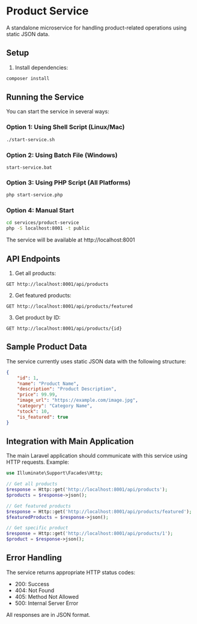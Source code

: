 # Product Service

A standalone microservice for handling product-related operations using static JSON data.

## Setup

1. Install dependencies:
```bash
composer install
```

## Running the Service

You can start the service in several ways:

### Option 1: Using Shell Script (Linux/Mac)
```bash
./start-service.sh
```

### Option 2: Using Batch File (Windows)
```batch
start-service.bat
```

### Option 3: Using PHP Script (All Platforms)
```bash
php start-service.php
```

### Option 4: Manual Start
```bash
cd services/product-service
php -S localhost:8001 -t public
```

The service will be available at http://localhost:8001

## API Endpoints

1. Get all products:
```
GET http://localhost:8001/api/products
```

2. Get featured products:
```
GET http://localhost:8001/api/products/featured
```

3. Get product by ID:
```
GET http://localhost:8001/api/products/{id}
```

## Sample Product Data

The service currently uses static JSON data with the following structure:
```json
{
    "id": 1,
    "name": "Product Name",
    "description": "Product Description",
    "price": 99.99,
    "image_url": "https://example.com/image.jpg",
    "category": "Category Name",
    "stock": 10,
    "is_featured": true
}
```

## Integration with Main Application

The main Laravel application should communicate with this service using HTTP requests. Example:

```php
use Illuminate\Support\Facades\Http;

// Get all products
$response = Http::get('http://localhost:8001/api/products');
$products = $response->json();

// Get featured products
$response = Http::get('http://localhost:8001/api/products/featured');
$featuredProducts = $response->json();

// Get specific product
$response = Http::get('http://localhost:8001/api/products/1');
$product = $response->json();
```

## Error Handling

The service returns appropriate HTTP status codes:
- 200: Success
- 404: Not Found
- 405: Method Not Allowed
- 500: Internal Server Error

All responses are in JSON format. 